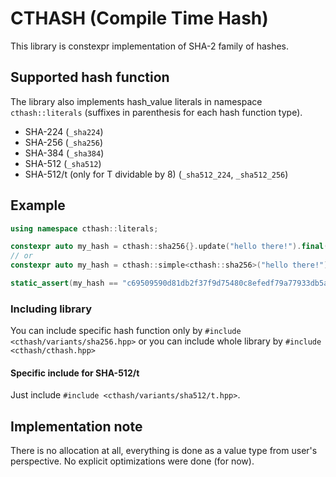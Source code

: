 # CTHASH (Compile Time Hash)

This library is constexpr implementation of SHA-2 family of hashes.

## Supported hash function

The library also implements hash_value literals in namespace `cthash::literals` (suffixes in parenthesis for each hash function type).

* SHA-224 (`_sha224`)
* SHA-256 (`_sha256`)
* SHA-384 (`_sha384`)
* SHA-512 (`_sha512`)
* SHA-512/t (only for T dividable by 8) (`_sha512_224`, `_sha512_256`)

## Example

```c++
using namespace cthash::literals;

constexpr auto my_hash = cthash::sha256{}.update("hello there!").final();
// or
constexpr auto my_hash = cthash::simple<cthash::sha256>("hello there!");

static_assert(my_hash == "c69509590d81db2f37f9d75480c8efedf79a77933db5a8319e52e13bfd9874a3"_sha256);
```

### Including library

You can include specific hash function only by `#include <cthash/variants/sha256.hpp>` or you can include whole library by `#include <cthash/cthash.hpp>`

#### Specific include for SHA-512/t

Just include `#include <cthash/variants/sha512/t.hpp>`.

## Implementation note

There is no allocation at all, everything is done as a value type from user's perspective. No explicit optimizations were done (for now).
